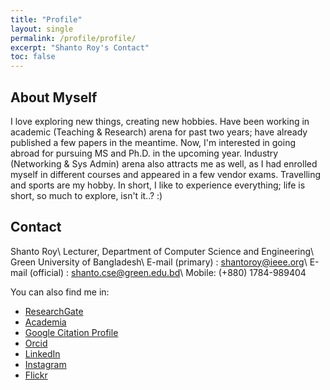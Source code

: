```yaml
---
title: "Profile"
layout: single
permalink: /profile/profile/
excerpt: "Shanto Roy's Contact"
toc: false
---
```


## About Myself
I love exploring new things, creating new hobbies. Have been working in academic (Teaching & Research) arena for past two years; have already published a few papers in the meantime. Now, I'm interested in going abroad for pursuing MS and Ph.D.  in the upcoming year. Industry (Networking & Sys Admin) arena also attracts me as well, as I had enrolled myself in different courses and appeared in a few vendor exams. Travelling and sports are my hobby. In short, I like to experience everything; life is short, so much to explore, isn't it..? :) 


## Contact
Shanto Roy\\
Lecturer, Department of Computer Science and Engineering\\
Green University of Bangladesh\\
E-mail (primary) : shantoroy@ieee.org\\
E-mail (official) : shanto.cse@green.edu.bd\\
Mobile: (+880) 1784-989404

You can also find me in:

* [ResearchGate][ResearchGate]
* [Academia][Academia]
* [Google Citation Profile][Google]
* [Orcid][Orcid]
* [LinkedIn][LinkedIn]
* [Instagram][Instagram]
* [Flickr][Flickr]

[ResearchGate]: https://www.researchgate.net/profile/Shanto_Roy2
[Academia]: https://juniv.academia.edu/ShantoRoy
[Google]: https://scholar.google.com/citations?user=OMGYMbwAAAAJ&hl=en
[Orcid]: https://orcid.org/0000-0002-4213-9460
[LinkedIn]: https://www.linkedin.com/in/shanto-roy/
[Instagram]: https://www.instagram.com/shanto.roy.9/
[Flickr]: https://www.flickr.com/roysclick
